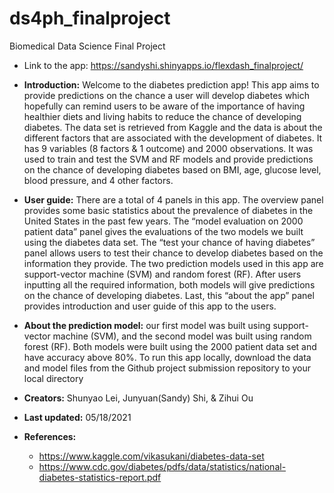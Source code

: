 # ds4ph_finalproject
Biomedical Data Science Final Project

- Link to the app: https://sandyshi.shinyapps.io/flexdash_finalproject/

- **Introduction:** Welcome to the diabetes prediction app! This app aims to provide predictions on the chance a user will develop diabetes which hopefully can remind users to be aware of the importance of having healthier diets and living habits to reduce the chance of developing diabetes. The data set is retrieved from Kaggle and the data is about the different factors that are associated with the development of diabetes. It has 9 variables (8 factors & 1 outcome) and 2000 observations. It was used to train and test the SVM and RF models and provide predictions on the chance of developing diabetes based on BMI, age, glucose level, blood pressure, and 4 other factors.  


- **User guide:** There are a total of 4 panels in this app. The overview panel provides some basic statistics about the prevalence of diabetes in the United States in the past few years. The “model evaluation on 2000 patient data” panel gives the evaluations of the two models we built using the diabetes data set. The “test your chance of having diabetes” panel allows users to test their chance to develop diabetes based on the information they provide. The two prediction models used in this app are support-vector machine (SVM) and random forest (RF). After users inputting all the required information, both models will give predictions on the chance of developing diabetes. Last, this “about the app” panel provides introduction and user guide of this app to the users.


- **About the prediction model:** our first model was built using support-vector machine (SVM), and the second model was built using random forest (RF). Both models were built using the 2000 patient data set and have accuracy above 80%. To run this app locally, download the data and model files from the Github project submission repository to your local directory



- **Creators:** Shunyao Lei, Junyuan(Sandy) Shi, & Zihui Ou

- **Last updated:** 05/18/2021

- **References:** 
  + https://www.kaggle.com/vikasukani/diabetes-data-set
  + https://www.cdc.gov/diabetes/pdfs/data/statistics/national-diabetes-statistics-report.pdf
